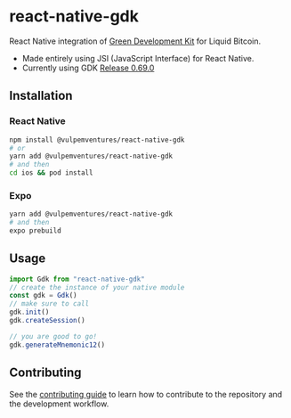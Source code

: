 # react-native-gdk
React Native integration of [Green Development Kit](https://github.com/Blockstream/gdk) for Liquid Bitcoin.
* Made entirely using JSI (JavaScript Interface) for React Native.
* Currently using GDK [Release 0.69.0](https://github.com/Blockstream/gdk/releases/tag/release_0.69.0)

## Installation
<h3>
  React Native
</h3>

```bash
npm install @vulpemventures/react-native-gdk
# or
yarn add @vulpemventures/react-native-gdk
# and then
cd ios && pod install
```
<h3>
  Expo
</h3>

```bash
yarn add @vulpemventures/react-native-gdk
# and then
expo prebuild
```

## Usage


```js
import Gdk from "react-native-gdk"
// create the instance of your native module
const gdk = Gdk()
// make sure to call
gdk.init()
gdk.createSession()

// you are good to go!
gdk.generateMnemonic12()
```

## Contributing

See the [contributing guide](CONTRIBUTING.md) to learn how to contribute to the repository and the development workflow.
